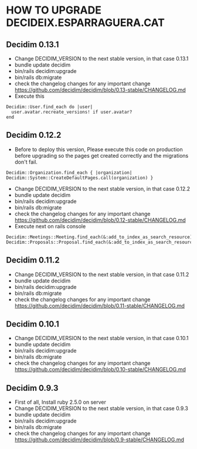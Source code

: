 # HOW TO UPGRADE DECIDEIX.ESPARRAGUERA.CAT

## Decidim 0.13.1
- Change DECIDIM_VERSION to the next stable version, in that case 0.13.1
- bundle update decidim
- bin/rails decidim:upgrade
- bin/rails db:migrate
- check the changelog changes for any important change https://github.com/decidim/decidim/blob/0.13-stable/CHANGELOG.md
- Execute this
```
Decidim::User.find_each do |user|
  user.avatar.recreate_versions! if user.avatar?
end
```

## Decidim 0.12.2
- Before to deploy this version,
 Please execute this code on production before upgrading so the pages get created correctly and the migrations don't fail.
 ```
 Decidim::Organization.find_each { |organization| Decidim::System::CreateDefaultPages.call(organization) }
 ```
- Change DECIDIM_VERSION to the next stable version, in that case 0.12.2
- bundle update decidim
- bin/rails decidim:upgrade
- bin/rails db:migrate
- check the changelog changes for any important change https://github.com/decidim/decidim/blob/0.12-stable/CHANGELOG.md
- Execute next on rails console

```
Decidim::Meetings::Meeting.find_each(&:add_to_index_as_search_resource)
Decidim::Proposals::Proposal.find_each(&:add_to_index_as_search_resource)
```

## Decidim 0.11.2
- Change DECIDIM_VERSION to the next stable version, in that case 0.11.2
- bundle update decidim
- bin/rails decidim:upgrade
- bin/rails db:migrate
- check the changelog changes for any important change https://github.com/decidim/decidim/blob/0.11-stable/CHANGELOG.md

## Decidim 0.10.1
- Change DECIDIM_VERSION to the next stable version, in that case 0.10.1
- bundle update decidim
- bin/rails decidim:upgrade
- bin/rails db:migrate
- check the changelog changes for any important change https://github.com/decidim/decidim/blob/0.10-stable/CHANGELOG.md

## Decidim 0.9.3

- First of all, Install ruby 2.5.0 on server
- Change DECIDIM_VERSION to the next stable version, in that case 0.9.3
- bundle update decidim
- bin/rails decidim:upgrade
- bin/rails db:migrate
- check the changelog changes for any important change https://github.com/decidim/decidim/blob/0.9-stable/CHANGELOG.md
